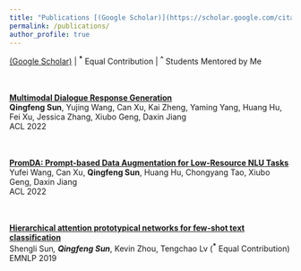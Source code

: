 ```yaml
---
title: "Publications [(Google Scholar)](https://scholar.google.com/citations?user=GLMKUEwAAAAJ&hl=en)"
permalink: /publications/
author_profile: true
---
```

[(Google Scholar)](https://scholar.google.com/citations?user=GLMKUEwAAAAJ&hl=en) | <b><sup>*</sup></b> Equal Contribution | <b><sup>^</sup></b> Students Mentored by Me 

<br><br>
<b>[Multimodal Dialogue Response Generation](https://arxiv.org/abs/2110.08515)</b> <br> 
<b>Qingfeng Sun</b>, Yujing Wang, Can Xu, Kai Zheng, Yaming Yang, Huang Hu, Fei Xu, Jessica Zhang, Xiubo Geng, Daxin Jiang <br> 
ACL 2022

<br><br>
<b>[PromDA: Prompt-based Data Augmentation for Low-Resource NLU Tasks](https://arxiv.org/abs/2202.12499)</b> <br> 
Yufei Wang, Can Xu, <b>Qingfeng Sun</b>, Huang Hu, Chongyang Tao, Xiubo Geng, Daxin Jiang <br> 
ACL 2022

<br><br>
<b>[Hierarchical attention prototypical networks for few-shot text classification](https://aclanthology.org/D19-1045)</b> <br> 
Shengli Sun<b><sup>*</sup></b>, <b>Qingfeng Sun<sup>*</sup></b>, Kevin Zhou, Tengchao Lv (<b><sup>*</sup></b> Equal Contribution) <br> 
EMNLP 2019



